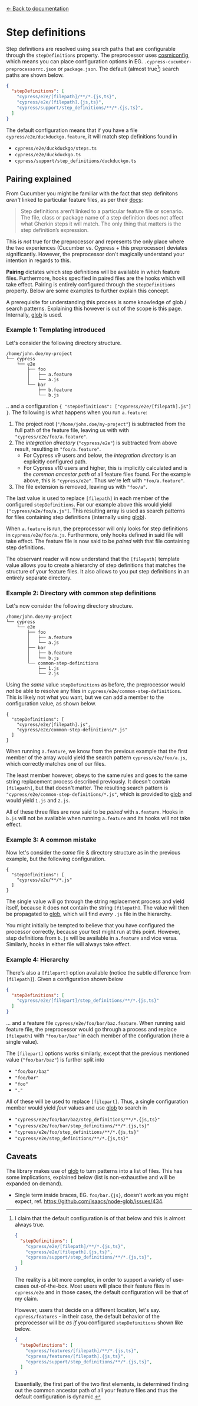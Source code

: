 [← Back to documentation](readme.md)

# Step definitions

Step definitions are resolved using search paths that are configurable through the `stepDefinitions` property. The preprocessor uses [cosmiconfig](https://github.com/davidtheclark/cosmiconfig), which means you can place configuration options in EG. `.cypress-cucumber-preprocessorrc.json` or `package.json`. The default (almost true[^1]) search paths are shown below.

```json
{
  "stepDefinitions": [
    "cypress/e2e/[filepath]/**/*.{js,ts}",
    "cypress/e2e/[filepath].{js,ts}",
    "cypress/support/step_definitions/**/*.{js,ts}",
  ]
}
```

The default configuration means that if you have a file `cypress/e2e/duckduckgo.feature`, it will match step definitions found in

* `cypress/e2e/duckduckgo/steps.ts`
* `cypress/e2e/duckduckgo.ts`
* `cypress/support/step_definitions/duckduckgo.ts`

## Pairing explained

From Cucumber you might be familiar with the fact that step definitons *aren't* linked to particular feature files, as per their [docs](https://cucumber.io/docs/cucumber/step-definitions):

> Step definitions aren’t linked to a particular feature file or scenario. The file, class or package name of a step definition does not affect what Gherkin steps it will match. The only thing that matters is the step definition’s expression.

This is *not* true for the preprocessor and represents the only place where the two experiences (Cucumber vs. Cypress + this preprocessor) deviates significantly. However, the preprocessor don't magically understand your intention in regards to this.

**Pairing** dictates which step definitions will be available in which feature files. Furthermore, hooks specified in paired files are the hooks which will take effect. Pairing is entirely configured through the `stepDefinitions` property. Below are some examples to further explain this concept.

A prerequisite for understanding this process is some knowledge of glob / search patterns. Explaining this however is out of the scope is this page. Internally, [glob](https://github.com/isaacs/node-glob) is used.

### Example 1: Templating introduced

Let's consider the following directory structure.

```
/home/john.doe/my-project
└── cypress
    └── e2e
        ├── foo
        │   ├── a.feature
        │   └── a.js
        └── bar
            ├── b.feature
            └── b.js
```

.. and a configuration `{ "stepDefinitions": ["cypress/e2e/[filepath].js"] }`. The following is what happens when you run `a.feature`:

1. The project root (`"/home/john.doe/my-project"`) is subtracted from the full path of the feature file, leaving us with with `"cypress/e2e/foo/a.feature"`.
2. The *integration directory* (`"cypress/e2e"`) is subtracted from above result, resulting in `"foo/a.feature"`.
   - For Cypress v9 users and below, the *integration directory* is an explicitly configured path.
   - For Cypress v10 users and higher, this is implicitly calculated and is the *common ancestor path* of all feature files found. For the example above, this is `"cypress/e2e"`. Thus we're left with `"foo/a.feature"`.
3. The file extension is removed, leaving us with `"foo/a"`.

The last value is used to replace `[filepath]` in each member of the configured `stepDefinitions`. For our example above this would yield `["cypress/e2e/foo/a.js"]`. This resulting array is used as search patterns for files containing step definitions (internally using [glob](https://github.com/isaacs/node-glob)).

When `a.feature` is run, the preprocessor will only looks for step definitions in `cypress/e2e/foo/a.js`. Furthermore, only hooks defined in said file will take effect. The feature file is now said to be *paired* with that file containing step definitions.

The observant reader will now understand that the `[filepath]` template value allows you to create a hierarchy of step definitions that matches the structure of your feature files. It also allows to you put step definitions in an entirely separate directory.

### Example 2: Directory with common step definitions

Let's now consider the following directory structure.

```
/home/john.doe/my-project
└── cypress
    └── e2e
        ├── foo
        │   ├── a.feature
        │   └── a.js
        ├── bar
        │   ├── b.feature
        │   └── b.js
        └── common-step-definitions
            ├── 1.js
            └── 2.js
```

Using the *same* value `stepDefinitions` as before, the preprocessor would *not* be able to resolve any files in `cypress/e2e/common-step-definitions`. This is likely not what you want, but we can add a member to the configuration value, as shown below.

```
{
  "stepDefinitions": [
    "cypress/e2e/[filepath].js",
    "cypress/e2e/common-step-definitions/*.js"
  ]
}
```

When running `a.feature`, we know from the previous example that the first member of the array would yield the search pattern `cypress/e2e/foo/a.js`, which correctly matches one of our files.

The least member however, obeys to the same rules and goes to the same string replacement process described previously. It doesn't contain `[filepath]`, but that doesn't matter. The resulting search pattern is `"cypress/e2e/common-step-definitions/*.js"`, which is provided to [glob](https://github.com/isaacs/node-glob) and would yield `1.js` and `2.js`.

All of these three files are now said to be *paired* with `a.feature`. Hooks in `b.js` will not be available when running `a.feature` and its hooks will not take effect.

### Example 3: A common mistake

Now let's consider the *same* file & directory structure as in the previous example, but the following configuration.

```
{
  "stepDefinitions": [
    "cypress/e2e/**/*.js"
  ]
}
```

The single value will go through the string replacement process and yield itself, because it does not contain the string `[filepath]`. The value will then be propagated to [glob](https://github.com/isaacs/node-glob), which will find *every* `.js` file in the hierarchy.

You might initially be tempted to believe that you have configured the processor correctly, because your test might run at this point. However, step definitions from `b.js` will be available in `a.feature` and vice versa. Similarly, hooks in either file will always take effect.

### Example 4: Hierarchy

There's also a `[filepart]` option available (notice the subtle difference from `[filepath]`). Given a configuration shown below

```json
{
  "stepDefinitions": [
    "cypress/e2e/[filepart]/step_definitions/**/*.{js,ts}"
  ]
}
```

... and a feature file `cypress/e2e/foo/bar/baz.feature`. When running said feature file, the preprocessor would go through a process and replace `[filepath]` with `"foo/bar/baz"` in each member of the configuration (here a single value).

The `[filepart]` options works similarly, except that the previous mentioned value (`"foo/bar/baz"`) is further split into

- `"foo/bar/baz"`
- `"foo/bar"`
- `"foo"`
- `"."`

All of these will be used to replace `[filepart]`. Thus, a single configuration member would yield *four* values and use [glob](https://github.com/isaacs/node-glob) to search in

* `"cypress/e2e/foo/bar/baz/step_definitions/**/*.{js,ts}"`
* `"cypress/e2e/foo/bar/step_definitions/**/*.{js,ts}"`
* `"cypress/e2e/foo/step_definitions/**/*.{js,ts}"`
* `"cypress/e2e/step_definitions/**/*.{js,ts}"`

## Caveats

The library makes use of [glob](https://github.com/isaacs/node-glob) to turn patterns into a list of files. This has some implications, explained below (list is non-exhaustive and will be expanded on demand).

* Single term inside braces, EG. `foo/bar.{js}`, doesn't work as you might expect, ref. https://github.com/isaacs/node-glob/issues/434.

[^1]: I claim that the default configuration is of that below and this is almost always true.

    ```json
    {
      "stepDefinitions": [
        "cypress/e2e/[filepath]/**/*.{js,ts}",
        "cypress/e2e/[filepath].{js,ts}",
        "cypress/support/step_definitions/**/*.{js,ts}",
      ]
    }
    ```

    The reality is a bit more complex, in order to support a variety of use-cases out-of-the-box.
    Most users will place their feature files in `cypress/e2e` and in those cases, the default
    configuration will be that of my claim.

    However, users that decide on a different location, let's say. `cypress/features` - in their
    case, the default behavior of the preprocessor will be _as if_ you configured `stepDefinitions`
    shown like below.

    ```json
    {
      "stepDefinitions": [
        "cypress/features/[filepath]/**/*.{js,ts}",
        "cypress/features/[filepath].{js,ts}",
        "cypress/support/step_definitions/**/*.{js,ts}",
      ]
    }
    ```

    Essentially, the first part of the two first elements, is determined finding out the common
    ancestor path of all your feature files and thus the default configuration is dynamic.
